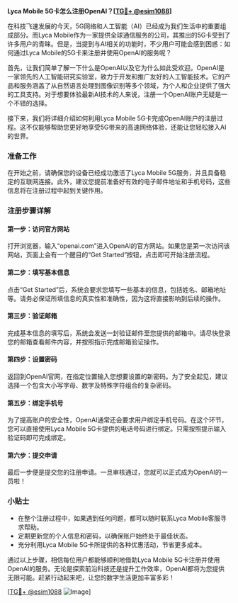 **Lyca Mobile 5G卡怎么注册OpenAI？[[TG💪+ @esim1088](https://t.me/s/esim1088)]**

在科技飞速发展的今天，5G网络和人工智能（AI）已经成为我们生活中的重要组成部分。而Lyca Mobile作为一家提供全球通信服务的公司，其推出的5G卡受到了许多用户的青睐。但是，当提到与AI相关的功能时，不少用户可能会感到困惑：如何通过Lyca Mobile的5G卡来注册并使用OpenAI的服务呢？

首先，让我们简单了解一下什么是OpenAI以及它为什么如此受欢迎。OpenAI是一家领先的人工智能研究实验室，致力于开发和推广友好的人工智能技术。它的产品和服务涵盖了从自然语言处理到图像识别等多个领域，为个人和企业提供了强大的工具支持。对于想要体验最新AI技术的人来说，注册一个OpenAI账户无疑是一个不错的选择。

接下来，我们将详细介绍如何利用Lyca Mobile 5G卡完成OpenAI账户的注册过程。这不仅能够帮助您更好地享受5G带来的高速网络体验，还能让您轻松接入AI的世界。

### 准备工作

在开始之前，请确保您的设备已经成功激活了Lyca Mobile 5G服务，并且具备稳定的互联网连接。此外，建议您提前准备好有效的电子邮件地址和手机号码，这些信息将在注册过程中起到关键作用。

### 注册步骤详解

#### 第一步：访问官方网站
打开浏览器，输入“openai.com”进入OpenAI的官方网站。如果您是第一次访问该网站，页面上会有一个醒目的“Get Started”按钮，点击即可开始注册流程。

#### 第二步：填写基本信息
点击“Get Started”后，系统会要求您填写一些基本的信息，包括姓名、邮箱地址等。请务必保证所填信息的真实性和准确性，因为这将直接影响到后续的操作。

#### 第三步：验证邮箱
完成基本信息的填写后，系统会发送一封验证邮件至您提供的邮箱中。请尽快登录您的邮箱查看邮件内容，并按照指示完成邮箱验证操作。

#### 第四步：设置密码
返回到OpenAI官网，在指定位置输入您想要设置的新密码。为了安全起见，建议选择一个包含大小写字母、数字及特殊字符组合的复杂密码。

#### 第五步：绑定手机号
为了提高账户的安全性，OpenAI通常还会要求用户绑定手机号码。在这个环节，您可以直接使用Lyca Mobile 5G卡提供的电话号码进行绑定。只需按照提示输入验证码即可完成绑定。

#### 第六步：提交申请
最后一步便是提交您的注册申请。一旦审核通过，您就可以正式成为OpenAI的一员啦！

### 小贴士

- 在整个注册过程中，如果遇到任何问题，都可以随时联系Lyca Mobile客服寻求帮助。
- 定期更新您的个人信息和密码，以确保账户始终处于最佳状态。
- 充分利用Lyca Mobile 5G卡所提供的各种优惠活动，节省更多成本。

通过以上步骤，相信每位用户都能够顺利地借助Lyca Mobile 5G卡注册并使用OpenAI的服务。无论是探索前沿科技还是提升工作效率，OpenAI都将为您提供无限可能。赶紧行动起来吧，让您的数字生活更加丰富多彩！

[[TG💪+ @esim1088](https://t.me/s/esim1088) ![Image](https://i.postimg.cc/4NQfJmqS/Snipaste-2025-05-13-00-14-12.png)]